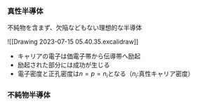 ### 真性半導体
不純物を含まず、欠陥などもない理想的な半導体

![[Drawing 2023-07-15 05.40.35.excalidraw]]
- キャリアの電子は価電子帯から伝導帯へ励起
- 励起された部分には成功が生じる
- 電子密度と正孔密度は$n = p = n_i$となる（$n_i$:真性キャリア密度）


### 不純物半導体